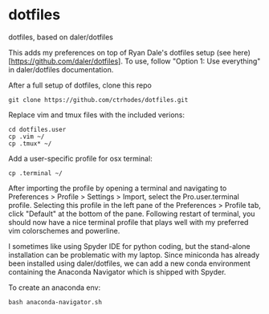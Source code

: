 # dotfiles
dotfiles, based on daler/dotfiles 

This adds my preferences on top of Ryan Dale's dotfiles setup (see here)[https://github.com/daler/dotfiles]. To use, follow "Option 1: Use everything" in daler/dotfiles documentation.

After a full setup of dotfiles, clone this repo
```
git clone https://github.com/ctrhodes/dotfiles.git
```

Replace vim and tmux files with the included verions:
```
cd dotfiles.user
cp .vim ~/
cp .tmux* ~/
```

Add a user-specific profile for osx terminal:
```
cp .terminal ~/
```

After importing the profile by opening a terminal and navigating to Preferences > Profile > Settings > Import, select the Pro.user.terminal profile. Selecting this profile in the left pane of the Preferences > Profile tab, click "Default" at the bottom of the pane. Following restart of terminal, you should now have a nice terminal profile that plays well with my preferred vim colorschemes and powerline.

I sometimes like using Spyder IDE for python coding, but the stand-alone installation can be problematic with my laptop. Since miniconda has already been installed using daler/dotfiles, we can add a new conda environment containing the Anaconda Navigator which is shipped with Spyder.

To create an anaconda env:
```
bash anaconda-navigator.sh
```
